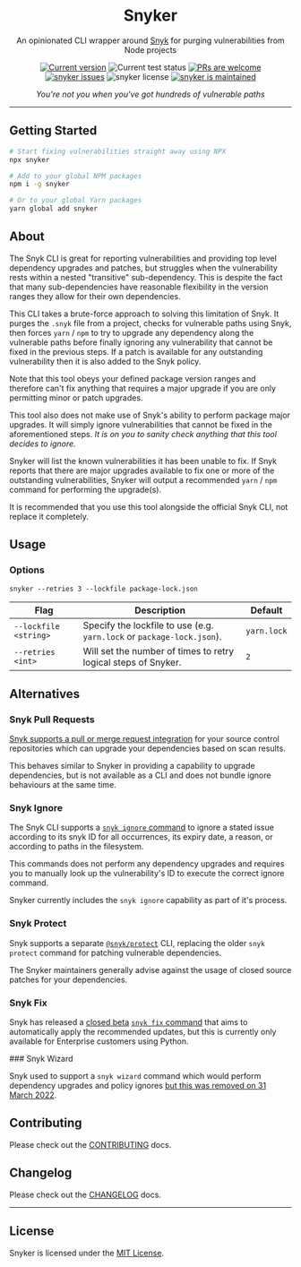 <p align="center">
  <h1 align="center">Snyker</h1>
</p>
<p align="center">
An opinionated CLI wrapper around <a href="https://snyk.io/">Snyk</a> for purging vulnerabilities from Node projects
</p>
<p align="center">
   <a href="https://github.com/jlp-craigmorten/snyker/tags/"><img src="https://img.shields.io/github/tag/jlp-craigmorten/snyker" alt="Current version" /></a>
   <img src="https://github.com/jlp-craigmorten/snyker/workflows/Test/badge.svg" alt="Current test status" />
   <a href="http://makeapullrequest.com"><img src="https://img.shields.io/badge/PRs-welcome-brightgreen.svg" alt="PRs are welcome" /></a>
   <a href="https://github.com/jlp-craigmorten/snyker/issues/"><img src="https://img.shields.io/github/issues/jlp-craigmorten/snyker" alt="snyker issues" /></a>
   <img src="https://img.shields.io/github/license/jlp-craigmorten/snyker" alt="snyker license" />
   <a href="https://github.com/jlp-craigmorten/snyker/graphs/commit-activity"><img src="https://img.shields.io/badge/Maintained%3F-yes-green.svg" alt="snyker is maintained" /></a>
</p>
<p align="center">
  <i>You're not you when you've got hundreds of vulnerable paths</i>
</p>

---

## Getting Started

```bash
# Start fixing vulnerabilities straight away using NPX
npx snyker

# Add to your global NPM packages
npm i -g snyker

# Or to your global Yarn packages
yarn global add snyker
```

## About

The Snyk CLI is great for reporting vulnerabilities and providing top level dependency upgrades and patches, but struggles when the vulnerability rests within a nested "transitive" sub-dependency. This is despite the fact that many sub-dependencies have reasonable flexibility in the version ranges they allow for their own dependencies.

This CLI takes a brute-force approach to solving this limitation of Snyk. It purges the `.snyk` file from a project, checks for vulnerable paths using Snyk, then forces `yarn` / `npm` to try to upgrade any dependency along the vulnerable paths before finally ignoring any vulnerability that cannot be fixed in the previous steps. If a patch is available for any outstanding vulnerability then it is also added to the Snyk policy.

Note that this tool obeys your defined package version ranges and therefore can't fix anything that requires a major upgrade if you are only permitting minor or patch upgrades.

This tool also does not make use of Snyk's ability to perform package major upgrades. It will simply ignore vulnerabilities that cannot be fixed in the aforementioned steps. _It is on you to sanity check anything that this tool decides to ignore._

Snyker will list the known vulnerabilities it has been unable to fix. If Snyk reports that there are major upgrades available to fix one or more of the outstanding vulnerabilities, Snyker will output a recommended `yarn` / `npm` command for performing the upgrade(s).

It is recommended that you use this tool alongside the official Snyk CLI, not replace it completely.

## Usage

### Options

```console
snyker --retries 3 --lockfile package-lock.json
```

| Flag                  | Description                                                            | Default     |
| --------------------- | ---------------------------------------------------------------------- | ----------- |
| `--lockfile <string>` | Specify the lockfile to use (e.g. `yarn.lock` or `package-lock.json`). | `yarn.lock` |
| `--retries <int>`     | Will set the number of times to retry logical steps of Snyker.         | `2`         |

## Alternatives

### Snyk Pull Requests

[Snyk supports a pull or merge request integration](https://docs.snyk.io/scan-using-snyk/pull-requests/snyk-fix-pull-or-merge-requests) for your source control repositories which can upgrade your dependencies based on scan results.

This behaves similar to Snyker in providing a capability to upgrade dependencies, but is not available as a CLI and does not bundle ignore behaviours at the same time.

### Snyk Ignore

The Snyk CLI supports a [`snyk ignore` command](https://github.com/snyk/cli/blob/main/help/cli-commands/ignore.md) to ignore a stated issue according to its snyk ID for all occurrences, its expiry date, a reason, or according to paths in the filesystem.

This commands does not perform any dependency upgrades and requires you to manually look up the vulnerability's ID to execute the correct ignore command.

Snyker currently includes the `snyk ignore` capability as part of it's process.

### Snyk Protect

Snyk supports a separate [`@snyk/protect`](https://github.com/snyk/cli/tree/main/packages/snyk-protect#readme) CLI, replacing the older `snyk protect` command for patching vulnerable dependencies.

The Snyker maintainers generally advise against the usage of closed source patches for your dependencies.

### Snyk Fix

Snyk has released a [closed beta](https://docs.snyk.io/getting-started/snyk-release-process#closed-beta) [`snyk fix` command](https://docs.snyk.io/snyk-cli/scan-and-maintain-projects-using-the-cli/automatic-fixing-with-snyk-fix) that aims to automatically apply the recommended updates, but this is currently only available for Enterprise customers using Python.

### Snyk Wizard

Snyk used to support a `snyk wizard` command which would perform dependency upgrades and policy ignores [but this was removed on 31 March 2022](https://updates.snyk.io/snyk-wizard-and-snyk-protect-removal-224137).

## Contributing

Please check out the [CONTRIBUTING](./docs/CONTRIBUTING.md) docs.

## Changelog

Please check out the [CHANGELOG](./docs/CHANGELOG.md) docs.

---

## License

Snyker is licensed under the [MIT License](./LICENSE).
